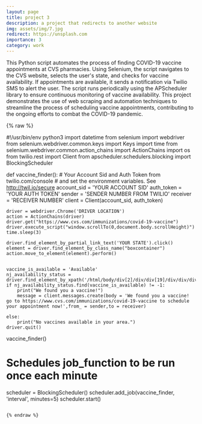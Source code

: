 ```yaml
---
layout: page
title: project 3
description: a project that redirects to another website
img: assets/img/7.jpg
redirect: https://unsplash.com
importance: 3
category: work
---
```


This Python script automates the process of finding COVID-19 vaccine appointments at CVS pharmacies. Using Selenium, the script navigates to the CVS website, selects the user's state, and checks for vaccine availability. If appointments are available, it sends a notification via Twilio SMS to alert the user. The script runs periodically using the APScheduler library to ensure continuous monitoring of vaccine availability. This project demonstrates the use of web scraping and automation techniques to streamline the process of scheduling vaccine appointments, contributing to the ongoing efforts to combat the COVID-19 pandemic.

{% raw %}

#!/usr/bin/env python3
import datetime
from selenium import webdriver
from selenium.webdriver.common.keys import Keys
import time
from selenium.webdriver.common.action_chains import ActionChains
import os
from twilio.rest import Client
from apscheduler.schedulers.blocking import BlockingScheduler


def vaccine_finder():
    # Your Account Sid and Auth Token from twilio.com/console
    # and set the environment variables. See http://twil.io/secure
    account_sid = 'YOUR ACCOUNT SID'
    auth_token = 'YOUR AUTH TOKEN'
    sender = 'SENDER NUMBER FROM TWILIO'
    receiver = 'RECEIVER NUMBER'
    client = Client(account_sid, auth_token)

    driver = webdriver.Chrome('DRIVER LOCATION')
    action = ActionChains(driver)
    driver.get("https://www.cvs.com/immunizations/covid-19-vaccine")
    driver.execute_script("window.scrollTo(0,document.body.scrollHeight)")
    time.sleep(3)

    driver.find_element_by_partial_link_text('YOUR STATE').click()
    element = driver.find_element_by_class_name("boxcontainer")
    action.move_to_element(element).perform()


    vaccine_is_available = 'Available'
    nj_availability_status = driver.find_element_by_xpath('/html/body/div[2]/div/div[19]/div/div/div/div/div/div[1]/div[2]/div/div/div[2]/div/div[6]/div/div/table').text
    if nj_availability_status.find(vaccine_is_available) != -1:
        print("We found you a vaccine!")
        message = client.messages.create(body = 'We found you a vaccine! go to https://www.cvs.com/immunizations/covid-19-vaccine to schedule your appointment now!',from_ = sender,to = receiver)

    else:
        print("No vaccines available in your area.")
    driver.quit()

vaccine_finder()

# Schedules job_function to be run once each minute
scheduler = BlockingScheduler()
scheduler.add_job(vaccine_finder, 'interval', minutes=5)
scheduler.start()
```

{% endraw %}
